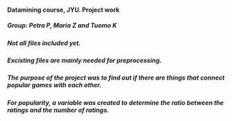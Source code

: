 #### Datamining course, JYU. Project work
##### Group: Petra P, Maria Z and Tuomo K
##### Not all files included yet.
##### Excisting files are mainly needed for preprocessing.
##### The purpose of the project was to find out if there are things that connect popular games with each other.
##### For popularity, a variable was created to determine the ratio between the ratings and the number of ratings.

